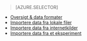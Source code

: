 > [AZURE.SELECTOR]
- [Oversigt & data formater](../articles/machine-learning/machine-learning-data-science-import-data.md)
- [Importere data fra lokale filer](../articles/machine-learning/machine-learning-import-data-from-local-file.md)
- [Importere data fra internetkilder](../articles/machine-learning/machine-learning-import-data-from-online-sources.md)
- [Importere data fra et eksperiment](../articles/machine-learning/machine-learning-import-data-from-an-experiment.md)
